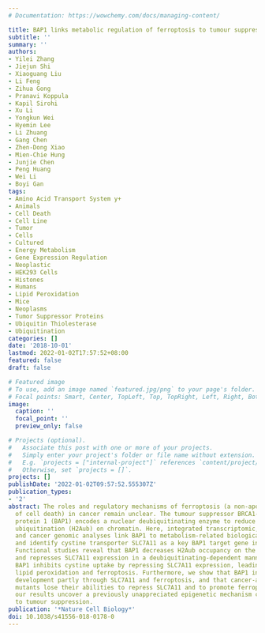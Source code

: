 ```yaml
---
# Documentation: https://wowchemy.com/docs/managing-content/

title: BAP1 links metabolic regulation of ferroptosis to tumour suppression
subtitle: ''
summary: ''
authors:
- Yilei Zhang
- Jiejun Shi
- Xiaoguang Liu
- Li Feng
- Zihua Gong
- Pranavi Koppula
- Kapil Sirohi
- Xu Li
- Yongkun Wei
- Hyemin Lee
- Li Zhuang
- Gang Chen
- Zhen-Dong Xiao
- Mien-Chie Hung
- Junjie Chen
- Peng Huang
- Wei Li
- Boyi Gan
tags:
- Amino Acid Transport System y+
- Animals
- Cell Death
- Cell Line
- Tumor
- Cells
- Cultured
- Energy Metabolism
- Gene Expression Regulation
- Neoplastic
- HEK293 Cells
- Histones
- Humans
- Lipid Peroxidation
- Mice
- Neoplasms
- Tumor Suppressor Proteins
- Ubiquitin Thiolesterase
- Ubiquitination
categories: []
date: '2018-10-01'
lastmod: 2022-01-02T17:57:52+08:00
featured: false
draft: false

# Featured image
# To use, add an image named `featured.jpg/png` to your page's folder.
# Focal points: Smart, Center, TopLeft, Top, TopRight, Left, Right, BottomLeft, Bottom, BottomRight.
image:
  caption: ''
  focal_point: ''
  preview_only: false

# Projects (optional).
#   Associate this post with one or more of your projects.
#   Simply enter your project's folder or file name without extension.
#   E.g. `projects = ["internal-project"]` references `content/project/deep-learning/index.md`.
#   Otherwise, set `projects = []`.
projects: []
publishDate: '2022-01-02T09:57:52.555307Z'
publication_types:
- '2'
abstract: The roles and regulatory mechanisms of ferroptosis (a non-apoptotic form
  of cell death) in cancer remain unclear. The tumour suppressor BRCA1-associated
  protein 1 (BAP1) encodes a nuclear deubiquitinating enzyme to reduce histone 2A
  ubiquitination (H2Aub) on chromatin. Here, integrated transcriptomic, epigenomic
  and cancer genomic analyses link BAP1 to metabolism-related biological processes,
  and identify cystine transporter SLC7A11 as a key BAP1 target gene in human cancers.
  Functional studies reveal that BAP1 decreases H2Aub occupancy on the SLC7A11 promoter
  and represses SLC7A11 expression in a deubiquitinating-dependent manner, and that
  BAP1 inhibits cystine uptake by repressing SLC7A11 expression, leading to elevated
  lipid peroxidation and ferroptosis. Furthermore, we show that BAP1 inhibits tumour
  development partly through SLC7A11 and ferroptosis, and that cancer-associated BAP1
  mutants lose their abilities to repress SLC7A11 and to promote ferroptosis. Together,
  our results uncover a previously unappreciated epigenetic mechanism coupling ferroptosis
  to tumour suppression.
publication: '*Nature Cell Biology*'
doi: 10.1038/s41556-018-0178-0
---
```

